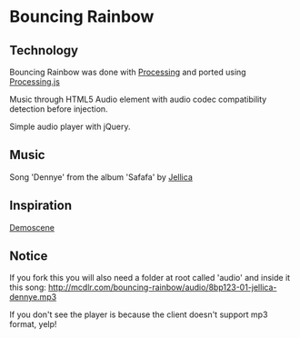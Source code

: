 # Bouncing Rainbow

## Technology

Bouncing Rainbow was done with [Processing](http://www.processing.org/) and ported using [Processing.js](http://processingjs.org/)

Music through HTML5 Audio element with audio codec compatibility detection before injection.

Simple audio player with jQuery.

## Music

Song 'Dennye' from the album 'Safafa' by [Jellica](http://www.8bitpeoples.com/discography/by/jellica)

## Inspiration

[Demoscene](http://en.wikipedia.org/wiki/Demoscene)

## Notice

If you fork this you will also need a folder at root called 'audio' and inside it this song: http://mcdlr.com/bouncing-rainbow/audio/8bp123-01-jellica-dennye.mp3

If you don't see the player is because the client doesn't support mp3 format, yelp!

